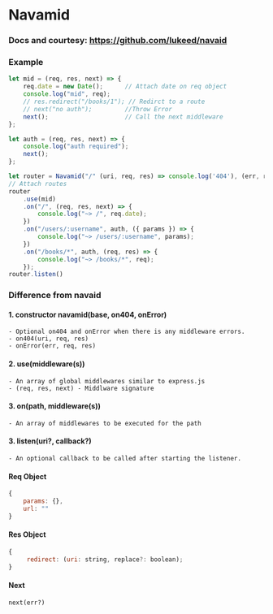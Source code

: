 # Navamid

### Docs and courtesy: https://github.com/lukeed/navaid

### Example

```js
let mid = (req, res, next) => {
	req.date = new Date();		// Attach date on req object
	console.log("mid", req);
	// res.redirect("/books/1"); // Redirct to a route
	// next("no auth"); 		//Throw Error
	next(); 					// Call the next middleware
};

let auth = (req, res, next) => {
	console.log("auth required");
	next();
};

let router = Navamid("/" (uri, req, res) => console.log('404'), (err, req, res) => console.log(err));
// Attach routes
router
	.use(mid)
	.on("/", (req, res, next) => {
		console.log("~> /", req.date);
	})
	.on("/users/:username", auth, ({ params }) => {
		console.log("~> /users/:username", params);
	})
	.on("/books/*", auth, (req, res) => {
		console.log("~> /books/*", req);
	});
router.listen()
```
### Difference from navaid

#### 1. constructor navamid(base, on404, onError) 

	- Optional on404 and onError when there is any middleware errors.
	- on404(uri, req, res)
	- onError(err, req, res)

#### 2. use(middleware(s)) 

	- An array of global middlewares similar to express.js
	- (req, res, next) - Middlware signature 

#### 3. on(path, middleware(s))

	- An array of middlewares to be executed for the path

#### 3. listen(uri?, callback?)

	- An optional callback to be called after starting the listener.

#### Req Object
```js
{
	params: {},
	url: ""
}
```

#### Res Object
```js
{
	 redirect: (uri: string, replace?: boolean);
}
```

#### Next
```
next(err?)
```
